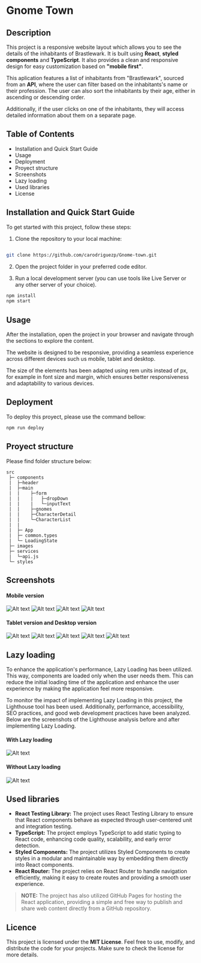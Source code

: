 # Gnome Town

## Description

This project is a responsive website layout which allows you to see the details of the inhabitants of Brastlewark. It is built using **React**, **styled components** and **TypeScript**. It also provides a clean and responsive design for easy customization based on **"mobile first"**.

This aplication features a list of inhabitants from "Brastlewark", sourced from an **API**, where the user can filter based on the inhabitants's name or their profession. The user can also sort the inhabitants by their age, either in ascending or descending order.

Additionally, if the user clicks on one of the inhabitants, they will access detailed information about them on a separate page.

## Table of Contents

- Installation and Quick Start Guide
- Usage
- Deployment
- Proyect structure
- Screenshots
- Lazy loading
- Used libraries
- License

## Installation and Quick Start Guide

To get started with this project, follow these steps:

1. Clone the repository to your local machine:

```bash

git clone https://github.com/carodriguezp/Gnome-town.git
```

2. Open the project folder in your preferred code editor.

3. Run a local development server (you can use tools like Live Server or any other server of your choice).

```bash
npm install
npm start
```

## Usage

After the installation, open the project in your browser and navigate through the sections to explore the content.

The website is designed to be responsive, providing a seamless experience across different devices such us mobile, tablet and desktop.

The size of the elements has been adapted using rem units instead of px, for example in font size and margin, which ensures better responsiveness and adaptability to various devices.

## Deployment

To deploy this proyect, please use the command bellow:

```bash
npm run deploy
```

## Proyect structure

Please find folder structure below:

```
src
 ├─ components
 |  ├─header
 |  ├─main
 |  |    ├─form
 |  |    |   ├─dropDown
 |  |    |   └─inputText
 |  |    ├─gnomes
 |  |    ├─CharacterDetail
 |  |    └─CharacterList
 |  |
 |  ├─ App
 |  ├─ common.types
 |  └─ LoadingState
 ├─ images
 ├─ services
 |  └─api.js
 └─ styles
```

## Screenshots

#### Mobile version

![Alt text](./public/images/img-1.png)
![Alt text](./public/images/img-1.1.png)
![Alt text](./public/images/img-1.3.png)
![Alt text](./public/images/img-1.4.png)

#### Tablet version and Desktop version

![Alt text](./public/images/img-2.png)
![Alt text](./public/images/img-3.png)
![Alt text](./public/images/img-2.1.png)
![Alt text](./public/images/img-2.2.png)
![Alt text](./public/images/img-2.3.png)

## Lazy loading

To enhance the application's performance, Lazy Loading has been utilized. This way, components are loaded only when the user needs them. This can reduce the initial loading time of the application and enhance the user experience by making the application feel more responsive.

To monitor the impact of implementing Lazy Loading in this project, the Lighthouse tool has been used. Additionally, performance, accessibility, SEO practices, and good web development practices have been analyzed. Below are the screenshots of the Lighthouse analysis before and after implementing Lazy Loading.

#### With Lazy loading

![Alt text](./public/images/WLL.jpeg)

#### Without Lazy loading

![Alt text](./public/images/WNLL.jpeg)

## Used libraries

- **React Testing Library:** The project uses React Testing Library to ensure that React components behave as expected through user-centered unit and integration testing.
- **TypeScript:** The project employs TypeScript to add static typing to React code, enhancing code quality, scalability, and early error detection.
- **Styled Components:** The project utilizes Styled Components to create styles in a modular and maintainable way by embedding them directly into React components.
- **React Router:** The project relies on React Router to handle navigation efficiently, making it easy to create routes and providing a smooth user experience.

> **NOTE:** The project has also utilized GitHub Pages for hosting the React application, providing a simple and free way to publish and share web content directly from a GitHub repository.

## Licence

This project is licensed under the **MIT License**. Feel free to use, modify, and distribute the code for your projects. Make sure to check the license for more details.

